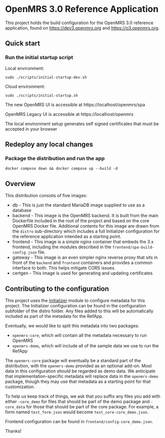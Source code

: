 # OpenMRS 3.0 Reference Application

This project holds the build configuration for the OpenMRS 3.0 reference application, found on
https://dev3.openmrs.org and https://o3.openmrs.org.

## Quick start

### Run the initial startup script

Local environment:

```
sudo ./scripts/initial-startup-dev.sh
```

Cloud environment:

```
sudo ./scripts/initial-startup.sh
```

The new OpenMRS UI is accessible at https://localhost/openmrs/spa

OpenMRS Legacy UI is accessible at https://localhost/openmrs

The local environment setup generates self signed certificates that must be accepted in your browser

## Redeploy any local changes

### Package the distribution and run the app

```
docker compose down && docker compose up --build -d
```

## Overview

This distribution consists of five images:

- db - This is just the standard MariaDB image supplied to use as a database
- backend - This image is the OpenMRS backend. It is built from the main Dockerfile included in the root of the project and
  based on the core OpenMRS Docker file. Additional contents for this image are drawn from the `distro` sub-directory which
  includes a full Initializer configuration for the reference application intended as a starting point.
- frontend - This image is a simple nginx container that embeds the 3.x frontend, including the modules described in the
  `frontend/spa-build-config.json` file.
- gateway - This image is an even simpler nginx reverse proxy that sits in front of the `backend` and `frontend` containers
  and provides a common interface to both. This helps mitigate CORS issues.
- certgen - This image is used for generating and updating certificates

## Contributing to the configuration

This project uses the [Initializer](https://github.com/mekomsolutions/openmrs-module-initializer) module
to configure metadata for this project. The Initializer configuration can be found in the configuration
subfolder of the distro folder. Any files added to this will be automatically included as part of the
metadata for the RefApp.

Eventually, we would like to split this metadata into two packages:

- `openmrs-core`, which will contain all the metadata necessary to run OpenMRS
- `openmrs-demo`, which will include all of the sample data we use to run the RefApp

The `openmrs-core` package will eventually be a standard part of the distribution, with the `openmrs-demo`
provided as an optional add-on. Most data in this configuration _should_ be regarded as demo data. We
anticipate that implementation-specific metadata will replace data in the `openmrs-demo` package,
though they may use that metadata as a starting point for that customization.

To help us keep track of things, we ask that you suffix any files you add with either
`-core_demo` for files that should be part of the demo package and `-core_data` for
those that should be part of the core package. For example, a form named `test_form.json` would become
`test_core-core_demo.json`.

Frontend configuration can be found in `frontend/config-core_demo.json`.

Thanks!
